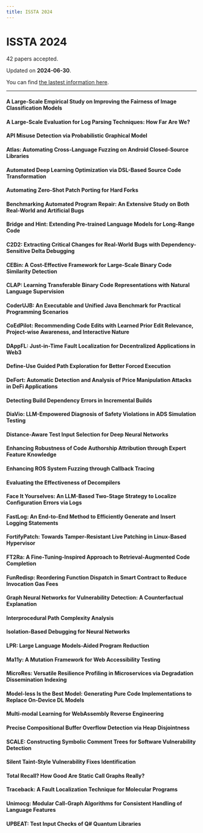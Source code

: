 ```yaml
---
title: ISSTA 2024
---
```


# ISSTA 2024

42 papers accepted.

Updated on **2024-06-30**.



You can find [the lastest information here](https://2024.issta.org/track/issta-2024-papers#event-overview).

---

#### A Large-Scale Empirical Study on Improving the Fairness of Image Classification Models

#### A Large-Scale Evaluation for Log Parsing Techniques: How Far Are We?

#### API Misuse Detection via Probabilistic Graphical Model

#### Atlas: Automating Cross-Language Fuzzing on Android Closed-Source Libraries

#### Automated Deep Learning Optimization via DSL-Based Source Code Transformation

#### Automating Zero-Shot Patch Porting for Hard Forks

#### Benchmarking Automated Program Repair: An Extensive Study on Both Real-World and Artificial Bugs

#### Bridge and Hint: Extending Pre-trained Language Models for Long-Range Code

#### C2D2: Extracting Critical Changes for Real-World Bugs with Dependency-Sensitive Delta Debugging

#### CEBin: A Cost-Effective Framework for Large-Scale Binary Code Similarity Detection

#### CLAP: Learning Transferable Binary Code Representations with Natural Language Supervision

#### CoderUJB: An Executable and Unified Java Benchmark for Practical Programming Scenarios

#### CoEdPilot: Recommending Code Edits with Learned Prior Edit Relevance, Project-wise Awareness, and Interactive Nature

#### DAppFL: Just-in-Time Fault Localization for Decentralized Applications in Web3

#### Define-Use Guided Path Exploration for Better Forced Execution

#### DeFort: Automatic Detection and Analysis of Price Manipulation Attacks in DeFi Applications

#### Detecting Build Dependency Errors in Incremental Builds

#### DiaVio: LLM-Empowered Diagnosis of Safety Violations in ADS Simulation Testing

#### Distance-Aware Test Input Selection for Deep Neural Networks

#### Enhancing Robustness of Code Authorship Attribution through Expert Feature Knowledge

#### Enhancing ROS System Fuzzing through Callback Tracing

#### Evaluating the Effectiveness of Decompilers

#### Face It Yourselves: An LLM-Based Two-Stage Strategy to Localize Configuration Errors via Logs

#### FastLog: An End-to-End Method to Efficiently Generate and Insert Logging Statements

#### FortifyPatch: Towards Tamper-Resistant Live Patching in Linux-Based Hypervisor

#### FT2Ra: A Fine-Tuning-Inspired Approach to Retrieval-Augmented Code Completion

#### FunRedisp: Reordering Function Dispatch in Smart Contract to Reduce Invocation Gas Fees

#### Graph Neural Networks for Vulnerability Detection: A Counterfactual Explanation

#### Interprocedural Path Complexity Analysis

#### Isolation-Based Debugging for Neural Networks

#### LPR: Large Language Models-Aided Program Reduction

#### Ma11y: A Mutation Framework for Web Accessibility Testing

#### MicroRes: Versatile Resilience Profiling in Microservices via Degradation Dissemination Indexing

#### Model-less Is the Best Model: Generating Pure Code Implementations to Replace On-Device DL Models

#### Multi-modal Learning for WebAssembly Reverse Engineering

#### Precise Compositional Buffer Overflow Detection via Heap Disjointness

#### SCALE: Constructing Symbolic Comment Trees for Software Vulnerability Detection

#### Silent Taint-Style Vulnerability Fixes Identification

#### Total Recall? How Good Are Static Call Graphs Really?

#### Traceback: A Fault Localization Technique for Molecular Programs

#### Unimocg: Modular Call-Graph Algorithms for Consistent Handling of Language Features

#### UPBEAT: Test Input Checks of Q# Quantum Libraries

